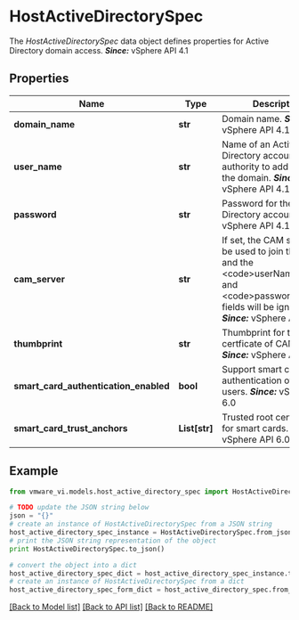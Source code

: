 # HostActiveDirectorySpec

The *HostActiveDirectorySpec* data object defines properties for Active Directory domain access.  ***Since:*** vSphere API 4.1 

## Properties
Name | Type | Description | Notes
------------ | ------------- | ------------- | -------------
**domain_name** | **str** | Domain name.  ***Since:*** vSphere API 4.1  | [optional] 
**user_name** | **str** | Name of an Active Directory account with the authority to add a host to the domain.  ***Since:*** vSphere API 4.1  | [optional] 
**password** | **str** | Password for the Active Directory account.  ***Since:*** vSphere API 4.1  | [optional] 
**cam_server** | **str** | If set, the CAM server will be used to join the domain and the &lt;code&gt;userName&lt;/code&gt; and &lt;code&gt;password&lt;/code&gt; fields will be ignored.  ***Since:*** vSphere API 5.0  | [optional] 
**thumbprint** | **str** | Thumbprint for the SSL certficate of CAM server  ***Since:*** vSphere API 5.0  | [optional] 
**smart_card_authentication_enabled** | **bool** | Support smart card authentication of local users.  ***Since:*** vSphere API 6.0  | [optional] 
**smart_card_trust_anchors** | **List[str]** | Trusted root certificates for smart cards.  ***Since:*** vSphere API 6.0  | [optional] 

## Example

```python
from vmware_vi.models.host_active_directory_spec import HostActiveDirectorySpec

# TODO update the JSON string below
json = "{}"
# create an instance of HostActiveDirectorySpec from a JSON string
host_active_directory_spec_instance = HostActiveDirectorySpec.from_json(json)
# print the JSON string representation of the object
print HostActiveDirectorySpec.to_json()

# convert the object into a dict
host_active_directory_spec_dict = host_active_directory_spec_instance.to_dict()
# create an instance of HostActiveDirectorySpec from a dict
host_active_directory_spec_form_dict = host_active_directory_spec.from_dict(host_active_directory_spec_dict)
```
[[Back to Model list]](../README.md#documentation-for-models) [[Back to API list]](../README.md#documentation-for-api-endpoints) [[Back to README]](../README.md)


